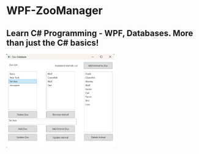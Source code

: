 ﻿# WPF-ZooManager
## Learn C# Programming - WPF, Databases. More than just the C# basics!


<img width="282" alt="image" src="pic1.png">
